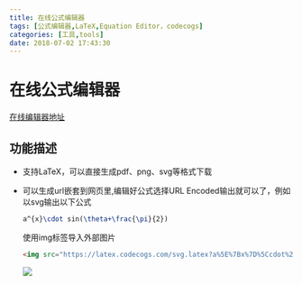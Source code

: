 ```yaml
---
title: 在线公式编辑器
tags: [公式编辑器,LaTeX,Equation Editor，codecogs]
categories: [工具,tools]
date: 2018-07-02 17:43:30
---
```


# 在线公式编辑器

[在线编辑器地址](https://www.codecogs.com/latex/eqneditor.php?lang=zh-cn)

## 功能描述

- 支持LaTeX，可以直接生成pdf、png、svg等格式下载

- 可以生成url嵌套到网页里,编辑好公式选择URL Encoded输出就可以了，例如以svg输出以下公式

  ``` latex
  a^{x}\cdot sin(\theta+\frac{\pi}{2})
  ```

  使用img标签导入外部图片

  ``` html
  <img src="https://latex.codecogs.com/svg.latex?a%5E%7Bx%7D%5Ccdot%20sin%28%5Ctheta&plus;%5Cfrac%7B%5Cpi%7D%7B2%7D%29"></img>
  ```

  <img src="https://latex.codecogs.com/svg.latex?a%5E%7Bx%7D%5Ccdot%20sin%28%5Ctheta&plus;%5Cfrac%7B%5Cpi%7D%7B2%7D%29"></img>





